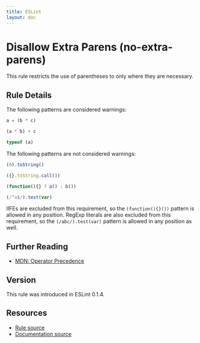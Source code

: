 ```yaml
---
title: ESLint
layout: doc
---
```

<!-- Note: No pull requests accepted for this file. See README.md in the root directory for details. -->
# Disallow Extra Parens (no-extra-parens)

This rule restricts the use of parentheses to only where they are necessary.

## Rule Details

The following patterns are considered warnings:

```js
a = (b * c)
```

```js
(a * b) + c
```

```js
typeof (a)
```

The following patterns are not considered warnings:

```js
(0).toString()
```

```js
({}.toString.call())
```

```js
(function(){} ? a() : b())
```

```js
(/^a$/).test(var)
```

IIFEs are excluded from this requirement, so the `(function(){}())` pattern is allowed in any position.
RegExp literals are also excluded from this requirement, so the `(/abc/).test(var)` pattern is allowed in any position as well.


## Further Reading

* [MDN: Operator Precedence](https://developer.mozilla.org/en-US/docs/Web/JavaScript/Reference/Operators/Operator_Precedence)

## Version

This rule was introduced in ESLint 0.1.4.

## Resources

* [Rule source](https://github.com/eslint/eslint/tree/master/lib/rules/no-extra-parens.js)
* [Documentation source](https://github.com/eslint/eslint/tree/master/docs/rules/no-extra-parens.md)
